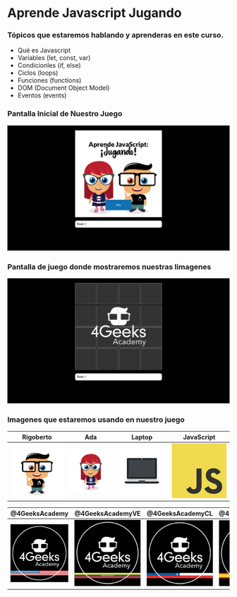 # Aprende Javascript Jugando


### Tópicos que estaremos hablando y aprenderas en este curso.

 - Qué es Javascript
 - Variables (let, const, var)
 - Condicionles (if, else)
 - Ciclos (loops)
 - Funciones (functions)
 - DOM (Document Object Model)
 - Eventos (events)

### Pantalla Inicial de Nuestro Juego

![drawing](./game.png)

### Pantalla de juego donde mostraremos nuestras Iimagenes

![drawing](./game-table.png)

### Imagenes que estaremos usando en nuestro juego


| Rigoberto     |      Ada      | Laptop        | JavaScript     |
| ------------- | ------------- | ------------- | ------------- |
| ![alt](./img/1.png)  | ![alt](./img/2.png)  | ![alt](./img/3.png)  | ![alt](./img/8.png)  |

| @4GeeksAcademy | @4GeeksAcademyVE | @4GeeksAcademyCL | @4GeeksAcademyES |
| ------------- | ------------- | ------------- | ------------- |
| ![alt](./img/7.png) | ![alt](./img/5.png) | ![alt](./img/4.png) | ![alt](./img/6.png) |

